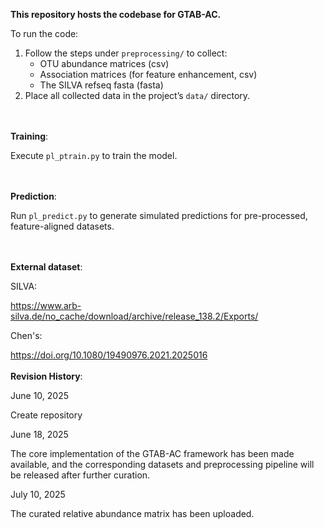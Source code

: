 **This repository hosts the codebase for GTAB-AC.**

To run the code:

1. Follow the steps under `preprocessing/` to collect:
   - OTU abundance matrices (csv)
   - Association matrices (for feature enhancement, csv)
   - The SILVA refseq fasta (fasta)
2. Place all collected data in the project’s `data/` directory.

<br><br>
**Training**:

Execute `pl_ptrain.py` to train the model.

<br><br>
**Prediction**:

Run `pl_predict.py` to generate simulated predictions for pre-processed, feature-aligned datasets.

<br><br>
**External dataset**:

SILVA:

https://www.arb-silva.de/no_cache/download/archive/release_138.2/Exports/

Chen's:

https://doi.org/10.1080/19490976.2021.2025016
<br><br>
**Revision History**:

June 10, 2025

Create repository

June 18, 2025

The core implementation of the GTAB-AC framework has been made available, and the corresponding datasets and preprocessing pipeline will be released after further curation.

July 10, 2025

The curated relative abundance matrix has been uploaded.
